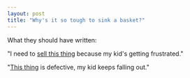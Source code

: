 ```yaml
---
layout: post
title: "Why's it so tough to sink a basket?"
---
```




<p>What they should have written:</p>

<p>"I need to <a href="http://pittsburgh.craigslist.org/bab/393995222.html">sell this thing</a> because my kid's getting frustrated."</p>

<p>"<a href="http://pittsburgh.craigslist.org/bab/392299083.html">This thing</a> is defective, my kid keeps falling out."</p>


